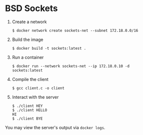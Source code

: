 # BSD Sockets

1. Create a network

    `$ docker network create sockets-net --subnet 172.18.0.0/16`

2. Build the image

    `$ docker build -t sockets:latest .`

3. Run a container

    `$ docker run --network sockets-net --ip 172.18.0.10 -d sockets:latest`

4. Compile the client

    `$ gcc client.c -o client`

5. Interact with the server

    ```
    $ ./client HEY
    $ ./client HELLO
    HI
    $ ./client BYE
    ```

You may view the server's output via `docker logs`.
